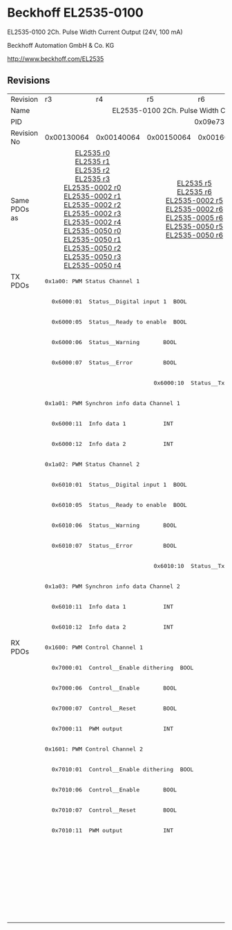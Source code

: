 # Beckhoff EL2535-0100

EL2535-0100 2Ch. Pulse Width Current Output (24V, 100 mA)

Beckhoff Automation GmbH & Co. KG

http://www.beckhoff.com/EL2535

## Revisions
<table>
<tr >
<td>Revision</td>
<td>r3</td>
<td>r4</td>
<td>r5</td>
<td>r6</td>
<td>r7</td>
</tr>
<tr >
<td>Name</td>
<td colspan=5 align="center">EL2535-0100 2Ch. Pulse Width Current Output (24V, 100 mA)</td>
</tr>
<tr >
<td>PID</td>
<td colspan=5 align="center">0x09e73052</td>
</tr>
<tr >
<td>Revision No</td>
<td>0x00130064</td>
<td>0x00140064</td>
<td>0x00150064</td>
<td>0x00160064</td>
<td>0x00170064</td>
</tr>
<tr >
<td>Same PDOs as</td>
<td colspan=2 align="center"><a href="EL2535">EL2535 r0</a><br/><a href="EL2535">EL2535 r1</a><br/><a href="EL2535">EL2535 r2</a><br/><a href="EL2535">EL2535 r3</a><br/><a href="EL2535-0002">EL2535-0002 r0</a><br/><a href="EL2535-0002">EL2535-0002 r1</a><br/><a href="EL2535-0002">EL2535-0002 r2</a><br/><a href="EL2535-0002">EL2535-0002 r3</a><br/><a href="EL2535-0002">EL2535-0002 r4</a><br/><a href="EL2535-0050">EL2535-0050 r0</a><br/><a href="EL2535-0050">EL2535-0050 r1</a><br/><a href="EL2535-0050">EL2535-0050 r2</a><br/><a href="EL2535-0050">EL2535-0050 r3</a><br/><a href="EL2535-0050">EL2535-0050 r4</a></td>
<td colspan=2 align="center"><a href="EL2535">EL2535 r5</a><br/><a href="EL2535">EL2535 r6</a><br/><a href="EL2535-0002">EL2535-0002 r5</a><br/><a href="EL2535-0002">EL2535-0002 r6</a><br/><a href="EL2535-0005">EL2535-0005 r6</a><br/><a href="EL2535-0050">EL2535-0050 r5</a><br/><a href="EL2535-0050">EL2535-0050 r6</a></td>
<td><a href="EL2535">EL2535 r7</a><br/><a href="EL2535-0002">EL2535-0002 r7</a><br/><a href="EL2535-0005">EL2535-0005 r7</a><br/><a href="EL2535-0050">EL2535-0050 r7</a></td>
</tr>
<tr class="txpdo pdosection">
<td rowspan=18 valign=top>TX PDOs</td>
<td colspan=5 align="left"><pre>0x1a00: PWM Status Channel 1</pre></td>
<td></td>
</tr>
<tr class="txpdo">
<td colspan=5 align="left"><pre>  0x6000:01  Status__Digital input 1  BOOL</pre></td>
</tr>
<tr class="txpdo">
<td colspan=5 align="left"><pre>  0x6000:05  Status__Ready to enable  BOOL</pre></td>
</tr>
<tr class="txpdo">
<td colspan=5 align="left"><pre>  0x6000:06  Status__Warning       BOOL</pre></td>
</tr>
<tr class="txpdo">
<td colspan=5 align="left"><pre>  0x6000:07  Status__Error         BOOL</pre></td>
</tr>
<tr class="txpdo">
<td colspan=2 align="left"></td>
<td colspan=3 align="left"><pre>  0x6000:10  Status__TxPDO Toggle  BOOL</pre></td>
</tr>
<tr class="txpdo pdosection">
<td colspan=5 align="left"><pre>0x1a01: PWM Synchron info data Channel 1</pre></td>
</tr>
<tr class="txpdo">
<td colspan=5 align="left"><pre>  0x6000:11  Info data 1           INT</pre></td>
</tr>
<tr class="txpdo">
<td colspan=5 align="left"><pre>  0x6000:12  Info data 2           INT</pre></td>
</tr>
<tr class="txpdo pdosection">
<td colspan=5 align="left"><pre>0x1a02: PWM Status Channel 2</pre></td>
</tr>
<tr class="txpdo">
<td colspan=5 align="left"><pre>  0x6010:01  Status__Digital input 1  BOOL</pre></td>
</tr>
<tr class="txpdo">
<td colspan=5 align="left"><pre>  0x6010:05  Status__Ready to enable  BOOL</pre></td>
</tr>
<tr class="txpdo">
<td colspan=5 align="left"><pre>  0x6010:06  Status__Warning       BOOL</pre></td>
</tr>
<tr class="txpdo">
<td colspan=5 align="left"><pre>  0x6010:07  Status__Error         BOOL</pre></td>
</tr>
<tr class="txpdo">
<td colspan=2 align="left"></td>
<td colspan=3 align="left"><pre>  0x6010:10  Status__TxPDO Toggle  BOOL</pre></td>
</tr>
<tr class="txpdo pdosection">
<td colspan=5 align="left"><pre>0x1a03: PWM Synchron info data Channel 2</pre></td>
</tr>
<tr class="txpdo">
<td colspan=5 align="left"><pre>  0x6010:11  Info data 1           INT</pre></td>
</tr>
<tr class="txpdo">
<td colspan=5 align="left"><pre>  0x6010:12  Info data 2           INT</pre></td>
</tr>
<tr class="rxpdo pdosection">
<td rowspan=14 valign=top>RX PDOs</td>
<td colspan=5 align="left"><pre>0x1600: PWM Control Channel 1</pre></td>
<td></td>
</tr>
<tr class="rxpdo">
<td colspan=5 align="left"><pre>  0x7000:01  Control__Enable dithering  BOOL</pre></td>
</tr>
<tr class="rxpdo">
<td colspan=5 align="left"><pre>  0x7000:06  Control__Enable       BOOL</pre></td>
</tr>
<tr class="rxpdo">
<td colspan=5 align="left"><pre>  0x7000:07  Control__Reset        BOOL</pre></td>
</tr>
<tr class="rxpdo">
<td colspan=5 align="left"><pre>  0x7000:11  PWM output            INT</pre></td>
</tr>
<tr class="rxpdo pdosection">
<td colspan=5 align="left"><pre>0x1601: PWM Control Channel 2</pre></td>
</tr>
<tr class="rxpdo">
<td colspan=5 align="left"><pre>  0x7010:01  Control__Enable dithering  BOOL</pre></td>
</tr>
<tr class="rxpdo">
<td colspan=5 align="left"><pre>  0x7010:06  Control__Enable       BOOL</pre></td>
</tr>
<tr class="rxpdo">
<td colspan=5 align="left"><pre>  0x7010:07  Control__Reset        BOOL</pre></td>
</tr>
<tr class="rxpdo">
<td colspan=5 align="left"><pre>  0x7010:11  PWM output            INT</pre></td>
</tr>
<tr class="rxpdo pdosection">
<td colspan=4 align="left"></td>
<td><pre>0x1602: PWM Dithering amplitude Channel 1</pre></td>
</tr>
<tr class="rxpdo">
<td colspan=4 align="left"></td>
<td><pre>  0x7000:12  Dithering amplitude   UINT</pre></td>
</tr>
<tr class="rxpdo pdosection">
<td colspan=4 align="left"></td>
<td><pre>0x1603: PWM Dithering amplitude Channel 2</pre></td>
</tr>
<tr class="rxpdo">
<td colspan=4 align="left"></td>
<td><pre>  0x7010:12  Dithering amplitude   UINT</pre></td>
</tr>
</table>
